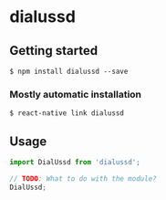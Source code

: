 # dialussd

## Getting started

`$ npm install dialussd --save`

### Mostly automatic installation

`$ react-native link dialussd`

## Usage
```javascript
import DialUssd from 'dialussd';

// TODO: What to do with the module?
DialUssd;
```
